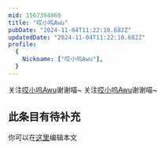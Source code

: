 ```yaml
---
mid: 1567394869
title: "哎小呜Awu"
pubDate: "2024-11-04T11:22:10.682Z"
updatedDate: "2024-11-04T11:22:10.682Z"
profile:
  {
    Nickname: ["哎小呜Awu"],
  }
---
```


关注[哎小呜Awu](https://space.bilibili.com/1567394869)谢谢喵~ 关注[哎小呜Awu](https://space.bilibili.com/1567394869)谢谢喵~

## 此条目有待补充
你可以在[这里](https://github.com/Yuhanawa/VTuber.ICU-Content/edit/master/v/哎小呜Awu/index.md)编辑本文
